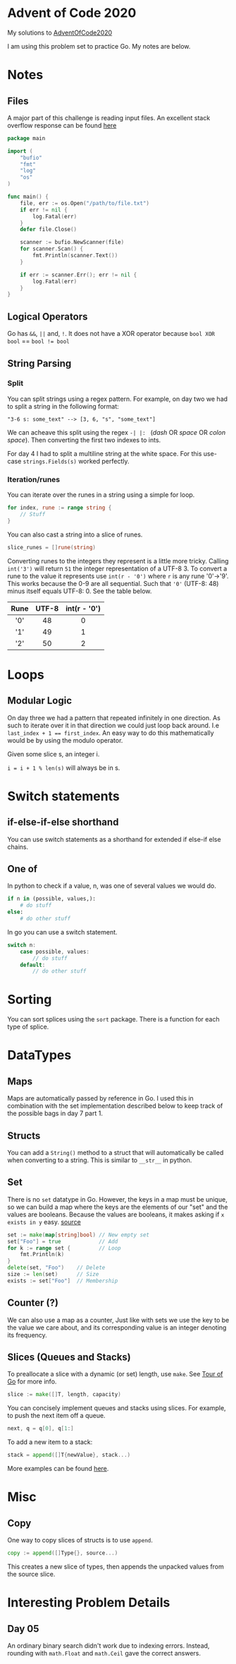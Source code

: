 # Advent of Code 2020

My solutions to [AdventOfCode2020](https://adventofcode.com/2020https://adventofcode.com/2020)

I am using this problem set to practice Go. My notes are below.


# Notes

## Files

A major part of this challenge is reading input files.
An excellent stack overflow response can be found [here](https://stackoverflow.com/questions/8757389/reading-a-file-line-by-line-in-go/16615559#16615559)

```Go
package main

import (
    "bufio"
    "fmt"
    "log"
    "os"
)

func main() {
    file, err := os.Open("/path/to/file.txt")
    if err != nil {
        log.Fatal(err)
    }
    defer file.Close()

    scanner := bufio.NewScanner(file)
    for scanner.Scan() {
        fmt.Println(scanner.Text())
    }

    if err := scanner.Err(); err != nil {
        log.Fatal(err)
    }
}
```

## Logical Operators

Go has `&&`, `||` and, `!`. It does not have a XOR operator because
`bool XOR bool` == `bool != bool`

## String Parsing

### Split

You can split strings using a regex pattern.
For example, on day two we had to split a string in the following format:
```
"3-6 s: some_text" --> [3, 6, "s", "some_text"]
```

We can acheave this split using the regex `-| |: ` (*dash* OR *space* OR *colon* *space*).
Then converting the first two indexes to ints.

For day 4 I had to split a multiline string at the white space. For this use-case
`strings.Fields(s)` worked perfectly.

### Iteration/runes

You can iterate over the runes in a string using a simple for loop.

```Go
for index, rune := range string {
	// Stuff
}
```

You can also cast a string into a slice of runes.

```Go
slice_runes = []rune(string)
```

Converting runes to the integers they represent is a little more tricky.
Calling `int('3')` will return `51` the integer representation of a UTF-8 3.
To convert a rune to the value it represents use `int(r - '0')` where `r` is
any rune '0'->'9'. This works because the 0-9 are all sequential.
Such that `'0'` (UTF-8: 48) minus itself equals UTF-8: 0. See the table below.

| Rune | UTF-8 | int(r - '0') |
|:----:|:-----:|:------------:|
|  '0' |   48  |       0      |
|  '1' |   49  |       1      |
|  '2' |   50  |       2      |

# Loops

## Modular Logic

On day three we had a pattern that repeated infinitely in one direction.
As such to iterate over it in that direction we could just loop back around.
I.e `last_index + 1 == first_index`. An easy way to do this mathematically would
be by using the modulo operator.

Given some slice s, an integer i.

`i = i + 1 % len(s)` will always be in s.

# Switch statements

## if-else-if-else shorthand

You can use switch statements as a shorthand for extended if else-if else chains.

## One of

In python to check if a value, n, was one of several values we would do.

```Python
if n in (possible, values,):
	# do stuff
else:
	# do other stuff
```

In go you can use a switch statement.


```Go
switch n:
	case possible, values:
		// do stuff
	default:
		// do other stuff
```

# Sorting
You can sort splices using the `sort` package. There is a function for each type of
splice.

# DataTypes

## Maps

Maps are automatically passed by reference in Go. I used this in combination with the
set implementation described below to keep track of the possible bags in day 7 part 1.

## Structs

You can add a `String()` method to a struct that will automatically be called
when converting to a string. This is similar to `__str__` in python.

## Set

There is no `set` datatype in Go. However, the keys in a map must be unique,
so we can build a map where the keys are the elements of our "set" and the
values are booleans. Because the values are booleans, it makes asking if 
`x exists in y` easy. [source](https://yourbasic.org/golang/implement-set/)

```Go
set := make(map[string]bool) // New empty set
set["Foo"] = true            // Add
for k := range set {         // Loop
    fmt.Println(k)
}
delete(set, "Foo")    // Delete
size := len(set)      // Size
exists := set["Foo"]  // Membership
```

## Counter (?)

We can also use a map as a counter, Just like with sets we use the
key to be the value we care about, and its corresponding value is an integer
denoting its frequency.


## Slices (Queues and Stacks)

To preallocate a slice with a dynamic (or set) length, use `make`.
See [Tour of Go](https://tour.golang.org/moretypes/13) for more info.
```Go
slice := make([]T, length, capacity)
```

You can concisely implement queues and stacks using slices.
For example, to push the next item off a queue.
```Go
next, q = q[0], q[1:]
```

To add a new item to a stack:

```Go
stack = append([]T{newValue}, stack...)
```

More examples can be found [here](https://github.com/golang/go/wiki/SliceTricks).


# Misc

## Copy

One way to copy slices of structs is to use `append`.

```Go
copy := append([]Type{}, source...)
```
This creates a new slice of types, then appends the unpacked values from the source slice.

# Interesting Problem Details

## Day 05
An ordinary binary search didn't work due to indexing errors. Instead, rounding with
`math.Float` and `math.Ceil` gave the correct answers.


